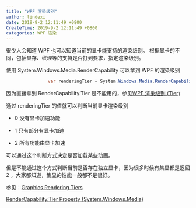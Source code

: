```yaml
---
title: "WPF 渲染级别"
author: lindexi
date: 2019-9-2 12:11:49 +0800
CreateTime: 2019-9-2 12:11:49 +0800
categories: WPF 渲染
---
```


很少人会知道 WPF 也可以知道当前的显卡能支持的渲染级别。 根据显卡的不同，包括显存、纹理等的支持是否打到要求，指定渲染级别。

<!--more-->




<!-- csdn -->
<!-- 标签：WPF,渲染 -->

使用 System.Windows.Media.RenderCapability 可以拿到 WPF 的渲染级别

```csharp
                var renderingTier = System.Windows.Media.RenderCapability.Tier >> 16;

```

因为直接拿到 RenderCapability.Tier 是不能用的，参见[WPF 渲染级别 (Tier)](http://www.cnblogs.com/andrew-blog/p/WPF_Tier.html )

通过 renderingTier 的值就可以判断当前显卡渲染级别

 - 0 没有显卡加速功能

 - 1 只有部分有显卡加速

 - 2 所有功能由显卡加速

可以通过这个判断方式决定是否加载某些动画。

但是不能通过这个方式判断当前是否存在独立显卡，因为很多时候有集显都是返回 2 ，大家都知道，集显的性能一般都不是很好。

参见：[Graphics Rendering Tiers](https://docs.microsoft.com/en-us/dotnet/framework/wpf/advanced/graphics-rendering-tiers )

[RenderCapability.Tier Property (System.Windows.Media)](https://docs.microsoft.com/en-us/dotnet/api/system.windows.media.rendercapability.tier?view=netframework-4.7.2#System_Windows_Media_RenderCapability_Tier )





